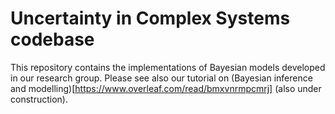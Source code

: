 # Uncertainty in Complex Systems codebase

This repository contains the implementations of Bayesian models developed in our research group. Please see also our tutorial on (Bayesian inference and modelling)[https://www.overleaf.com/read/bmxvnrmpcmrj] (also under construction).
